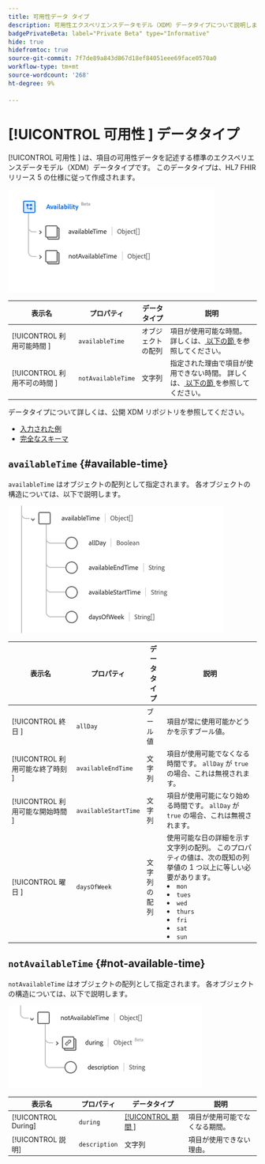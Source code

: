 ```yaml
---
title: 可用性データ タイプ
description: 可用性エクスペリエンスデータモデル（XDM）データタイプについて説明します。
badgePrivateBeta: label="Private Beta" type="Informative"
hide: true
hidefromtoc: true
source-git-commit: 7f7de89a843d867d18ef84051eee69face0570a0
workflow-type: tm+mt
source-wordcount: '268'
ht-degree: 9%

---
```


# [!UICONTROL  可用性 ] データタイプ

[!UICONTROL  可用性 ] は、項目の可用性データを記述する標準のエクスペリエンスデータモデル（XDM）データタイプです。 このデータタイプは、HL7 FHIR リリース 5 の仕様に従って作成されます。

![ 可用性データタイプ構造 ](../../images/data-types/healthcare/availability/availability.png)

| 表示名 | プロパティ | データタイプ | 説明 |
| --- | --- | --- | --- |
| [!UICONTROL  利用可能時間 ] | `availableTime` | オブジェクトの配列 | 項目が使用可能な時間。 詳しくは、[ 以下の節 ](#available-time) を参照してください。 |
| [!UICONTROL  利用不可の時間 ] | `notAvailableTime` | 文字列 | 指定された理由で項目が使用できない時間。 詳しくは、[ 以下の節 ](#not-available-time) を参照してください。 |

データタイプについて詳しくは、公開 XDM リポジトリを参照してください。

* [ 入力された例 ](https://github.com/adobe/xdm/blob/master/extensions/industry/healthcare/fhir/datatypes/availability.example.1.json)
* [ 完全なスキーマ ](https://github.com/adobe/xdm/blob/master/extensions/industry/healthcare/fhir/datatypes/availability.schema.json)

## `availableTime` {#available-time}

`availableTime` はオブジェクトの配列として指定されます。 各オブジェクトの構造については、以下で説明します。

![ 使用可能な時間構造 ](../../images/data-types/healthcare/availability/available-time.png)

| 表示名 | プロパティ | データタイプ | 説明 |
| --- | --- | --- | --- |
| [!UICONTROL  終日 ] | `allDay` | ブール値 | 項目が常に使用可能かどうかを示すブール値。 |
| [!UICONTROL  利用可能な終了時刻 ] | `availableEndTime` | 文字列 | 項目が使用可能でなくなる時間です。 `allDay` が `true` の場合、これは無視されます。 |
| [!UICONTROL  利用可能な開始時間 ] | `availableStartTime` | 文字列 | 項目が使用可能になり始める時間です。 `allDay` が `true` の場合、これは無視されます。 |
| [!UICONTROL  曜日 ] | `daysOfWeek` | 文字列の配列 | 使用可能な日の詳細を示す文字列の配列。 このプロパティの値は、次の既知の列挙値の 1 つ以上に等しい必要があります。 <li> `mon` </li> <li> `tues` </li> <li> `wed` </li> <li> `thurs`</li>  <li> `fri` </li> <li> `sat`</li> <li> `sun`</li> |

## `notAvailableTime` {#not-available-time}

`notAvailableTime` はオブジェクトの配列として指定されます。 各オブジェクトの構造については、以下で説明します。

![ 使用できない時間構造 ](../../images/data-types/healthcare/availability/not-available-time.png)

| 表示名 | プロパティ | データタイプ | 説明 |
| --- | --- | --- | --- |
| [!UICONTROL During] | `during` | [[!UICONTROL  期間 ]](../healthcare/period.md) | 項目が使用可能でなくなる期間。 |
| [!UICONTROL 説明] | `description` | 文字列 | 項目が使用できない理由。 |
